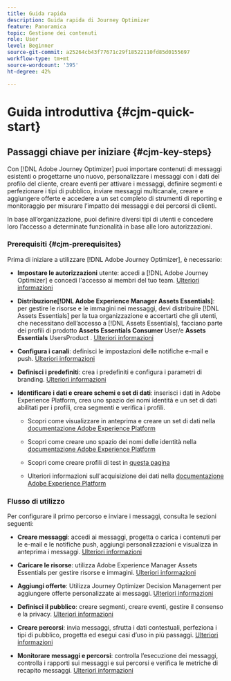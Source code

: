 ```yaml
---
title: Guida rapida
description: Guida rapida di Journey Optimizer
feature: Panoramica
topic: Gestione dei contenuti
role: User
level: Beginner
source-git-commit: a25264cb43f77671c29f18522110fd85d0155697
workflow-type: tm+mt
source-wordcount: '395'
ht-degree: 42%

---
```


# Guida introduttiva {#cjm-quick-start}

## Passaggi chiave per iniziare {#cjm-key-steps}

Con [!DNL Adobe Journey Optimizer] puoi importare contenuti di messaggi esistenti o progettarne uno nuovo, personalizzare i messaggi con i dati del profilo del cliente, creare eventi per attivare i messaggi, definire segmenti e perfezionare i tipi di pubblico, inviare messaggi multicanale, creare e aggiungere offerte e accedere a un set completo di strumenti di reporting e monitoraggio per misurare l’impatto dei messaggi e dei percorsi di clienti.

In base all’organizzazione, puoi definire diversi tipi di utenti e concedere loro l’accesso a determinate funzionalità in base alle loro autorizzazioni.

### Prerequisiti {#cjm-prerequisites}

Prima di iniziare a utilizzare [!DNL Adobe Journey Optimizer], è necessario:

* **Impostare le autorizzazioni** utente: accedi a  [!DNL Adobe Journey Optimizer] e concedi l&#39;accesso ai membri del tuo team. [Ulteriori informazioni](../using/administration/permissions.md)

* **Distribuzione[!DNL Adobe Experience Manager Assets Essentials]**: per gestire le risorse e le immagini nei messaggi, devi distribuire  [!DNL Assets Essentials] per la tua organizzazione e accertarti che gli utenti, che necessitano dell’accesso a  [!DNL Assets Essentials], facciano parte dei profili di prodotto  **Assets Essentials Consumer** User/e  **Assets Essentials** UsersProduct . [Ulteriori informazioni](https://experienceleague.adobe.com/docs/experience-manager-assets-essentials/help/deploy-administer.html)

* **Configura i canali**: definisci le impostazioni delle notifiche e-mail e push. [Ulteriori informazioni](../using/configuration/get-started-configuration.md)

* **Definisci i predefiniti**: crea i predefiniti e configura i parametri di branding. [Ulteriori informazioni](../using/configuration/message-presets.md)

* **Identificare i dati e creare schemi e set di dati**: inserisci i dati in Adobe Experience Platform, crea uno spazio dei nomi identità e un set di dati abilitati per i profili, crea segmenti e verifica i profili.

   * Scopri come visualizzare in anteprima e creare un set di dati nella [documentazione Adobe Experience Platform](https://experienceleague.adobe.com/docs/experience-platform/catalog/datasets/user-guide.html?lang=it)

   * Scopri come creare uno spazio dei nomi delle identità nella [documentazione Adobe Experience Platform](https://experienceleague.adobe.com/docs/experience-platform/identity/namespaces.html?lang=it#manage-namespaces)

   * Scopri come creare profili di test in [questa pagina](../using/building-journeys/creating-test-profiles.md)

   * Ulteriori informazioni sull&#39;acquisizione dei dati nella [documentazione Adobe Experience Platform](https://experienceleague.adobe.com/docs/experience-platform/ingestion/home.html?lang=it)


### Flusso di utilizzo

Per configurare il primo percorso e inviare i messaggi, consulta le sezioni seguenti:

* **Creare messaggi**: accedi ai messaggi, progetta o carica i contenuti per le e-mail e le notifiche push, aggiungi personalizzazioni e visualizza in anteprima i messaggi. [Ulteriori informazioni](create-message.md)

* **Caricare le risorse**: utilizza Adobe Experience Manager Assets Essentials per gestire risorse e immagini. [Ulteriori informazioni](assets-essentials.md)

* **Aggiungi offerte**: Utilizza Journey Optimizer Decision Management per aggiungere offerte personalizzate ai messaggi. [Ulteriori informazioni](../using/offers/get-started/starting-offer-decisioning.md)

* **Definisci il pubblico**: creare segmenti, creare eventi, gestire il consenso e la privacy. [Ulteriori informazioni](../using/segment/about-segments.md)

* **Creare percorsi**: invia messaggi, sfrutta i dati contestuali, perfeziona i tipi di pubblico, progetta ed esegui casi d’uso in più passaggi. [Ulteriori informazioni](building-journeys/journey.md)

* **Monitorare messaggi e percorsi**: controlla l’esecuzione dei messaggi, controlla i rapporti sui messaggi e sui percorsi e verifica le metriche di recapito messaggi. [Ulteriori informazioni](message-monitoring.md)
